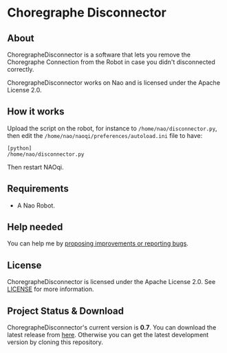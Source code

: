 # Choregraphe Disconnector
## About
ChoregrapheDisconnector is a software that lets you remove the Choregraphe Connection from the Robot in case you didn't disconnected correctly.

ChoregrapheDisconnector works on Nao and is licensed under the Apache License 2.0.

## How it works
Upload the script on the robot, for instance to `/home/nao/disconnector.py`, then edit the `/home/nao/naoqi/preferences/autoload.ini` file to have:

`[python]`<br/>
`/home/nao/disconnector.py`

Then restart NAOqi.

## Requirements
* A Nao Robot.

## Help needed
You can help me by <a href="https://github.com/Fabrimat/Nao-ChoregrapheDisconnector/issues">proposing improvements or reporting bugs</a>.

## License
ChoregrapheDisconnector is licensed under the Apache License 2.0. See [LICENSE](LICENSE) for more information.

## Project Status & Download
ChoregrapheDisconnector's current version is **0.7**. You can download the latest release from <a href="https://github.com/Fabrimat/Nao-ChoregrapheDisconnector/releases/tag/0.7">here</a>. Otherwise you can get the latest development version by cloning this repository.
